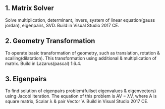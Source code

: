 ## 1. Matrix Solver
Solve multiplication, determinant, invers, system of linear equation(gauss jordan), eigenpairs, SVD.
Build in Visual Studio 2017 CE.

## 2. Geometry Transformation
To operate basic transformation of geometry, such as translation, rotation & scalling(dilatation). This transformation using additional & multiplication of matrix.
Build in Lazarus(pascal) 1.6.4.

## 3. Eigenpairs
To find solution of eigenpairs problem(fullset eigenvalues & eigenvectors) using Jacobi iteration.
The equation of this problem is AV = λV,
where A is square matrix, Scalar λ & pair Vector V.
Build in Visual Studio 2017 CE.
